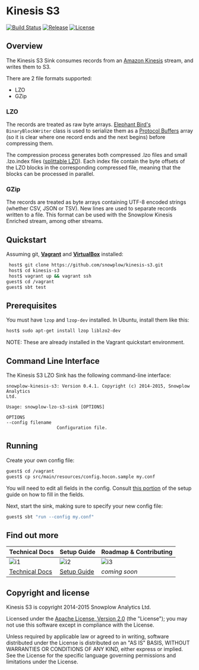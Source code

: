 # Kinesis S3

[![Build Status][travis-image]][travis]
[![Release][release-image]][releases] 
[![License][license-image]][license]

## Overview

The Kinesis S3 Sink consumes records from an [Amazon Kinesis][kinesis] stream, and writes them to S3.

There are 2 file formats supported:
 * LZO
 * GZip

### LZO

The records are treated as raw byte arrays. [Elephant Bird's][elephant-bird] `BinaryBlockWriter` class is used to serialize them as a [Protocol Buffers][protobufs] array (so it is clear where one record ends and the next begins) before compressing them.

The compression process generates both compressed .lzo files and small .lzo.index files ([splittable LZO][hadoop-lzo]). Each index file contain the byte offsets of the LZO blocks in the corresponding compressed file, meaning that the blocks can be processed in parallel.

### GZip

The records are treated as byte arrays containing UTF-8 encoded strings (whether CSV, JSON or TSV). New lines are used to separate records written to a file. This format can be used with the Snowplow Kinesis Enriched stream, among other streams.

## Quickstart

Assuming git, **[Vagrant][vagrant-install]** and **[VirtualBox][virtualbox-install]** installed:

```bash
 host$ git clone https://github.com/snowplow/kinesis-s3.git
 host$ cd kinesis-s3
 host$ vagrant up && vagrant ssh
guest$ cd /vagrant
guest$ sbt test
```

## Prerequisites

You must have `lzop` and `lzop-dev` installed. In Ubuntu, install them like this:

```bash
host$ sudo apt-get install lzop liblzo2-dev
```

NOTE: These are already installed in the Vagrant quickstart environment.

## Command Line Interface

The Kinesis S3 LZO Sink has the following command-line interface:

```
snowplow-kinesis-s3: Version 0.4.1. Copyright (c) 2014-2015, Snowplow Analytics
Ltd.

Usage: snowplow-lzo-s3-sink [OPTIONS]

OPTIONS
--config filename
                   Configuration file.
```

## Running

Create your own config file:

```bash
guest$ cd /vagrant
guest$ cp src/main/resources/config.hocon.sample my.conf
```

You will need to edit all fields in the config.  Consult [this portion][config] of the setup guide on how to fill in the fields.

Next, start the sink, making sure to specify your new config file:

```bash
guest$ sbt "run --config my.conf"
```
    
## Find out more

| Technical Docs              | Setup Guide           | Roadmap & Contributing |         
|-----------------------------|-----------------------|------------------------|
| ![i1][techdocs-image]       | ![i2][setup-image]    | ![i3][roadmap-image]   |
| [Technical Docs][techdocs] | [Setup Guide][setup] | _coming soon_          |

## Copyright and license

Kinesis S3 is copyright 2014-2015 Snowplow Analytics Ltd.

Licensed under the [Apache License, Version 2.0][license] (the "License");
you may not use this software except in compliance with the License.

Unless required by applicable law or agreed to in writing, software
distributed under the License is distributed on an "AS IS" BASIS,
WITHOUT WARRANTIES OR CONDITIONS OF ANY KIND, either express or implied.
See the License for the specific language governing permissions and
limitations under the License.

[travis-image]: https://travis-ci.org/snowplow/kinesis-s3.png?branch=master
[travis]: http://travis-ci.org/snowplow/kinesis-s3

[release-image]: http://img.shields.io/badge/release-0.4.1-blue.svg?style=flat
[releases]: https://github.com/snowplow/kinesis-s3/releases

[license-image]: http://img.shields.io/badge/license-Apache--2-blue.svg?style=flat
[license]: http://www.apache.org/licenses/LICENSE-2.0

[kinesis]: http://aws.amazon.com/kinesis/
[snowplow]: http://snowplowanalytics.com
[hadoop-lzo]: https://github.com/twitter/hadoop-lzo
[protobufs]: https://github.com/google/protobuf/
[elephant-bird]: https://github.com/twitter/elephant-bird/
[s3]: http://aws.amazon.com/s3/
[sbt]: http://typesafe.artifactoryonline.com/typesafe/ivy-releases/org.scala-sbt/sbt-launch/0.13.0/sbt-launch.jar

[vagrant-install]: http://docs.vagrantup.com/v2/installation/index.html
[virtualbox-install]: https://www.virtualbox.org/wiki/Downloads

[setup]: https://github.com/snowplow/snowplow/wiki/kinesis-lzo-s3-sink-setup
[config]: https://github.com/snowplow/snowplow/wiki/kinesis-lzo-s3-sink-setup#configuration
[techdocs]: https://github.com/snowplow/snowplow/wiki/kinesis-lzo-s3-sink

[techdocs-image]: https://d3i6fms1cm1j0i.cloudfront.net/github/images/techdocs.png
[setup-image]: https://d3i6fms1cm1j0i.cloudfront.net/github/images/setup.png
[roadmap-image]: https://d3i6fms1cm1j0i.cloudfront.net/github/images/roadmap.png
